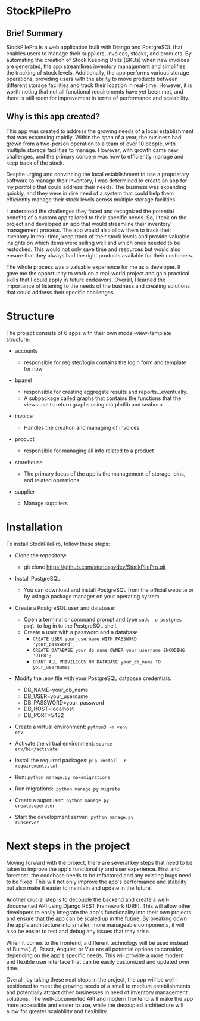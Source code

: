 # StockPilePro


## Brief Summary
StockPilePro is a web application built with Django and PostgreSQL that enables
users to manage their suppliers, invoices, stocks, and products. 
By automating the creation of Stock Keeping Units (SKUs) when new invoices are
generated, the app streamlines inventory management and simplifies the tracking 
of stock levels. Additionally, the app performs various storage operations,
providing users with the ability to move products between different storage
facilities and track their location in real-time. However, it is worth noting that not all functional requirements have yet been met, and there is still room for improvement in terms of performance and scalability.
 

## Why is this app created?
This app was created to address the growing needs of a local establishment that was expanding rapidly.
Within the span of a year, the business had grown from a two-person operation to a team of over 10
people, with multiple storage facilities to manage. However, with growth came new challenges,
and the primary concern was how to efficiently manage and keep track of the stock.

Despite urging and convincing the local establishment to use a proprietary software to manage their 
inventory, I was determined to create an app for my portfolio that could address their needs.
The business was expanding quickly, and they were in dire need of a system that could help them 
efficiently manage their stock levels across multiple storage facilities.

I understood the challenges they faced and recognized the potential benefits of
a custom app tailored to their specific needs. So, I took on the project and developed an app that
would streamline their inventory management process. The app would also allow them to track their
inventory in real-time, keep track of their stock levels and provide valuable insights 
on which items were selling well and which ones needed to be restocked. This would not only save time
and resources but would also ensure that they always had the right products available for their customers.

The whole process was a valuable experience for me as a developer. It gave me the opportunity to work on a real-world 
project and 
gain practical skills that I could apply in future endeavors. Overall, I learned the importance of listening to the needs of the business and creating solutions that could address their specific challenges.

# Structure
The project consists of 6 apps with their own model-view-template structure:
- accounts
    - responsible for register/login contains the login form and template for now
- bpanel
    - responsible  for creating aggregate results and reports...eventually. 
    - A subpackage called graphs 
     that contains the functions that the views use to return graphs using matplotlib and seaborn
     
- invoice
    - Handles the creation and managing of invoices
- product
  - responsible for managing all info related to a product
- storehouse
  - The primary focus of the app is the management of storage, bins, and related operations 
- supplier
  - Manage suppliers

# Installation

To install StockPilePro, follow these steps:

- Clone the repository:
  - git clone https://github.com/steriospydev/StockPilePro.git
- Install PostgreSQL:

  - You can download and install PostgreSQL from the official website or by using a package manager on your operating system.

- Create a PostgreSQL user and database:

  - Open a terminal or command prompt and type <code>sudo -u postgres psql </code>to log in to the PostgreSQL shell.
  - Create a user with a password and a database
    - <code>CREATE USER your_username WITH PASSWORD 'your_password';</code>
    - <code>CREATE DATABASE your_db_name OWNER your_username ENCODING 'UTF8';</code>
    - <code>GRANT ALL PRIVILEGES ON DATABASE your_db_name TO your_username;</code>

- Modify the .env file with your PostgreSQL database credentials:

  - DB_NAME=your_db_name
  - DB_USER=your_username
  - DB_PASSWORD=your_password
  - DB_HOST=localhost
  - DB_PORT=5432

- Create a virtual environment:
  <code>python3 -m venv env</code>
- Activate the virtual environment:
  <code>source env/bin/activate</code>
- Install the required packages:
  <code>pip install -r requirements.txt</code>
- Run: <code>python manage.py makemigrations</code>
- Run migrations:<code> python manage.py migrate</code>
- Create a superuser:<code> python manage.py createsuperuser</code>
- Start the development server:<code> python manage.py runserver</code>


# Next steps in the project
Moving forward with the project, there are several key steps that need to be taken to improve
the app's functionality and user experience. First and foremost, the codebase needs to be
refactored and any existing bugs need to be fixed. This will not only improve the app's 
performance and stability but also make it easier to maintain and update in the future.

Another crucial step is to decouple the backend and create a well-documented API using Django
REST Framework (DRF). This will allow other developers to easily integrate the app's 
functionality into their own projects and ensure that the app can be scaled up in the future.
By breaking down the app's architecture into smaller, more manageable components,
it will also be easier to test and debug any issues that may arise.

When it comes to the frontend, a different technology will be used instead of Bulma(../).
React, Angular, or Vue are all potential options to consider, depending on the app's specific
needs. This will provide a more modern and flexible user interface that can be easily 
customized and updated over time.


Overall, by taking these next steps in the project, the app will be well-positioned to meet 
the growing needs of a small to medium establishments and potentially attract other businesses in 
need of inventory management solutions. The well-documented API and modern frontend will make
the app more accessible and easier to use, while the decoupled architecture will allow for 
greater scalability and flexibility.

